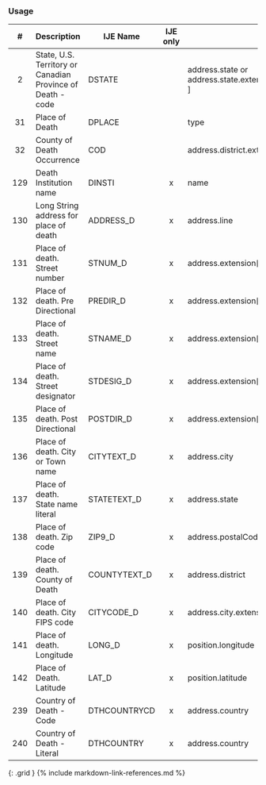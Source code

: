 ### Usage


| **#** |  **Description**   |  **IJE Name**   | IJE only |  **Field**  |  **Type**  | **Value Set**  |
| :---------: | ------------- | ------------ | :----------: |---------- | -------- | -------- |
| 2 | State, U.S. Territory or Canadian Province of Death - code | DSTATE| |address.state or address.state.extension[nationalReportingJurisdictionId ] | codeable | [StatesTerritoriesProvincesVS] or [JurisdictionVS] | 
| 31 | Place of Death | DPLACE| |type | codeable | [PlaceOfDeathVS] | 
| 32 | County of Death Occurrence | COD| |address.district.extension[countyCode] | integer | see [CountyCodes] | 
| 129 | Death Institution name | DINSTI| x|name | string  |  | 
| 130 | Long String address for place of death | ADDRESS_D| x|address.line | string  |  | 
| 131 | Place of death. Street number | STNUM_D| x|address.extension[stnum] | string |  | 
| 132 | Place of death. Pre Directional | PREDIR_D| x|address.extension[predir] | string |  | 
| 133 | Place of death. Street name | STNAME_D| x|address.extension[stname] | string |  | 
| 134 | Place of death. Street designator | STDESIG_D| x|address.extension[stdesig] | string |  | 
| 135 | Place of death. Post Directional | POSTDIR_D| x|address.extension[postdir] | string |  | 
| 136 | Place of death. City or Town name | CITYTEXT_D| x|address.city | string |  | 
| 137 | Place of death. State name literal | STATETEXT_D| x|address.state | string |  | 
| 138 | Place of death. Zip code | ZIP9_D| x|address.postalCode | string |  | 
| 139 | Place of death. County of Death | COUNTYTEXT_D| x|address.district | string |  | 
| 140 | Place of death. City FIPS code | CITYCODE_D| x|address.city.extension[ cityCode] | integer | see [CityCodes] | 
| 141 | Place of death. Longitude | LONG_D| x|position.longitude | float |  | 
| 142 | Place of Death. Latitude | LAT_D| x|position.latitude | float |  | 
| 239 | Country of Death - Code | DTHCOUNTRYCD| x|address.country  | string  | Not Used.  For US Death certificates should be US | 
| 240 | Country of Death - Literal | DTHCOUNTRY| x|address.country  | string  | Not used. For US Death certificates should be US | 
{: .grid }
{% include markdown-link-references.md %}

